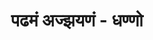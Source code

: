 ---
title: पढमं अज्झयणं - धण्णो

type: chapter

order:
  aagam:
    position: 9
    depth: 1
  section: 
    position: 3
    depth: 2
  chapter: 
    position: 1
    depth: 3

parent: 
  type: section

children:
  type: sutra
  count: 10
---